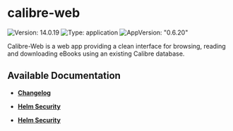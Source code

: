 # calibre-web

![Version: 14.0.19](https://img.shields.io/badge/Version-14.0.19-informational?style=flat-square) ![Type: application](https://img.shields.io/badge/Type-application-informational?style=flat-square) ![AppVersion: "0.6.20"](https://img.shields.io/badge/AppVersion-"0.6.20"-informational?style=flat-square)

Calibre-Web is a web app providing a clean interface for browsing, reading and downloading eBooks using an existing Calibre database.

## Available Documentation

- [**Changelog**](CHANGELOG)

- [**Helm Security**](container-security)

- [**Helm Security**](helm-security)


